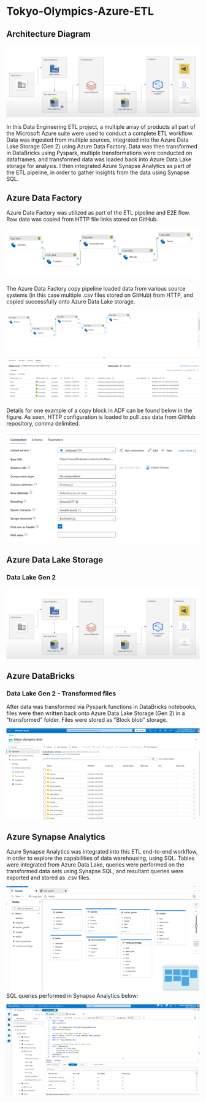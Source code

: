 # Tokyo-Olympics-Azure-ETL

## Architecture Diagram
![alt text](https://github.com/Nasr-Syed/Tokyo-Olympics-Azure-ETL/blob/2408c63da6de87edc469dedbc5aca4f5b44f160d/images/Architecture%20Diagram.png)

In this Data Engineering ETL project, a multiple array of products all part of the Microsoft Azure suite were used to conduct a complete ETL workflow. Data was ingested from multiple sources, integrated into the Azure Data Lake Storage (Gen 2) using Azure Data Factory. Data was then transformed in DataBricks using Pyspark, multiple transformations were conducted on dataframes, and transformed data was loaded back into Azure Data Lake storage for analysis. I then integrated Azure Synapse Analytics as part of the ETL pipeline, in order to gather insights from the data using Synapse SQL. 

## Azure Data Factory
Azure Data Factory was utilized as part of the ETL pipeline and E2E flow. Raw data was copied from HTTP file links stored on GitHub.

![alt text](https://github.com/Nasr-Syed/Tokyo-Olympics-Azure-ETL/blob/b3e5aa3c66c8aeeafb5d44a7f9c0c460ff0859d5/images/ADF%20Flow.png)

The Azure Data Factory copy pipeline loaded data from various source systems (in this case multiple .csv files stored on GitHub) from HTTP, and copied successfully onto Azure Data Lake storage.

![alt text](https://github.com/Nasr-Syed/Tokyo-Olympics-Azure-ETL/blob/b19c817b393805cd020a5850879346703e061d75/images/ADF%20Details.png)

Details for one example of a copy block in ADF can be found below in the figure. As seen, HTTP configuration is loaded to pull .csv data from GitHub repository, comma delimited.

![alt text](https://github.com/Nasr-Syed/Tokyo-Olympics-Azure-ETL/blob/b19c817b393805cd020a5850879346703e061d75/images/Example%20of%20one%20copy%20block.png)



## Azure Data Lake Storage 
### Data Lake Gen 2
![alt text](https://github.com/Nasr-Syed/Tokyo-Olympics-Azure-ETL/blob/2408c63da6de87edc469dedbc5aca4f5b44f160d/images/Architecture%20Diagram.png)

## Azure DataBricks
### Data Lake Gen 2 - Transformed files
After data was transformed via Pyspark functions in DataBricks notebooks, files were then written back onto Azure Data Lake Storage (Gen 2) in a "transformed" folder. Files were stored as "Block blob" storage.

![alt text](https://github.com/Nasr-Syed/Tokyo-Olympics-Azure-ETL/blob/2aed8c17ea2b24f07352ef2c0303772768ba8a64/images/Azure%20Data%20Lake%20Storage_transformed.png)

## Azure Synapse Analytics
Azure Synapse Analytics was integrated into this ETL end-to-end workflow, in order to explore the capabilities of data warehousing, using SQL. Tables were integrated from Azure Data Lake, queries were performed on the transformed data sets using Synapse SQL, and resultant queries were exported and stored as .csv files. 

![alt text](https://github.com/Nasr-Syed/Tokyo-Olympics-Azure-ETL/blob/2aed8c17ea2b24f07352ef2c0303772768ba8a64/images/synapse%20database%20tables%20.png)
SQL queries performed in Synapse Analytics below:

![alt text](https://github.com/Nasr-Syed/Tokyo-Olympics-Azure-ETL/blob/2aed8c17ea2b24f07352ef2c0303772768ba8a64/images/azure%20synapse%20queries.png)
